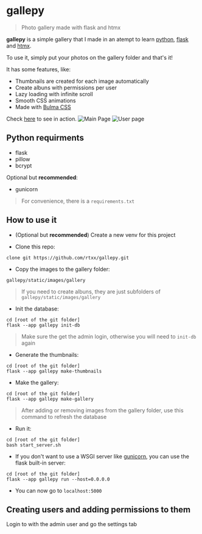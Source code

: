 

# gallepy
> Photo gallery made with flask and htmx

**gallepy** is a simple gallery that I made in an atempt to learn [python](https://www.python.org/), [flask](https://flask.palletsprojects.com/en/3.0.x/) and [htmx](https://htmx.org/).

To use it, simply put your photos on the gallery folder and that's it!

It has some features, like:

- Thumbnails are created for each image automatically
- Create albuns with permissions per user
- Lazy loading with infinite scroll
- Smooth CSS animations
- Made with [Bulma CSS](https://bulma.io/)

Check [here](https://photos.ruiteixeira.me) to see in action.
![Main Page](https://cloud.ducknexus.com/s/bfYLqRaBpFdZnXx/download/gallepy1.png)
![User page](https://cloud.ducknexus.com/s/XDbnjsLGy422erW/download/gallepy3.png)
## Python requirments

- flask
- pillow
- bcrypt

Optional but **recommended**:
- gunicorn

> For convenience, there is a ```requirements.txt```

## How to use it

- (Optional but **recommended**) Create a new venv for this project

- Clone this repo:
```
clone git https://github.com/rtxx/gallepy.git
```

- Copy the images to the gallery folder:
```
gallepy/static/images/gallery
```
> If you need to create albuns, they are just subfolders of ```gallepy/static/images/gallery```

- Init the database: 
```
cd [root of the git folder]
flask --app gallepy init-db
```
> Make sure the get the admin login, otherwise you will need to ```init-db``` again

- Generate the thumbnails: 
```
cd [root of the git folder]
flask --app gallepy make-thumbnails
```

- Make the gallery: 
```
cd [root of the git folder]
flask --app gallepy make-gallery
```
> After adding or removing images from the gallery folder, use this command to refresh the database

- Run it:
```
cd [root of the git folder]
bash start_server.sh
```

- If you don't want to use a WSGI server like [gunicorn](https://gunicorn.org/), you can use the flask built-in server:
```
cd [root of the git folder]
flask --app gallepy run --host=0.0.0.0
```

- You can now go to ```localhost:5000```


## Creating users and adding permissions to them

Login to with the admin user and go the settings tab

